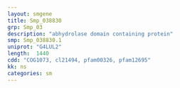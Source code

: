 ```yaml
---
layout: smgene
title: Smp_038830
grp: Smp_03
description: "abhydrolase domain containing protein"
smp: Smp_038830.1
uniprot: "G4LUL2"
length:  1440
cdd: "COG1073, cl21494, pfam00326, pfam12695"
kk: ns
categories: sm
---
```

